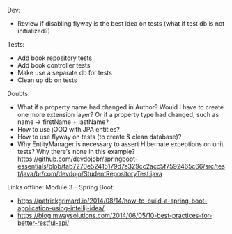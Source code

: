 Dev:
 - Review if disabling flyway is the best idea on tests (what if test db is not initialized?)

Tests:
 - Add book repository tests
 - Add book controller tests
 - Make use a separate db for tests
 - Clean up db on tests
 
Doubts:
 - What if a property name had changed in Author? Would I have to create one more extension layer? Or if a property
type had changed, such as name -> firstName + lastName?
 - How to use jOOQ with JPA entities?
 - How to use flyway on tests (to create & clean database)?
 - Why EntityManager is necessary to assert Hibernate exceptions on unit tests?
Why there's none in this example? https://github.com/devdojobr/springboot-essentials/blob/fab7270e52415179d7e329cc2acc5f7592465c66/src/test/java/br/com/devdojo/StudentRepositoryTest.java

Links offline:
 Module 3 - Spring Boot:
  - https://patrickgrimard.io/2014/08/14/how-to-build-a-spring-boot-application-using-intellij-idea/
  - https://blog.mwaysolutions.com/2014/06/05/10-best-practices-for-better-restful-api/


